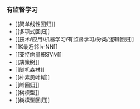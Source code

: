 ### 有监督学习

- [[简单线性回归]]
- [[多项式回归]]
- [[技术/应用/机器学习/有监督学习/分类/逻辑回归]]
- [[K最近邻 k-NN]]
- [[支持向量积SVM]]
- [[决策树]]
- [[随机森林]]
- [[朴素贝叶斯]]
- [[岭回归]]
- [[树模型]]
- [[树模型回归]]